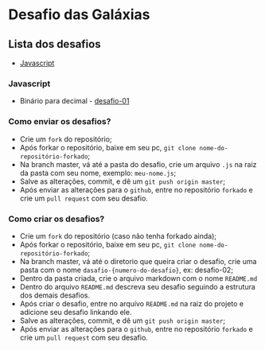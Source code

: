 # Desafio das Galáxias

## Lista dos desafios

- [Javascript](#javascript)

### Javascript

- Binário para decimal - [desafio-01](https://github.com/bildvitta/desafio-das-galaxias/tree/master/javascript/desafio-01)

### Como enviar os desafios?
  - Crie um `fork` do repositório;
  - Após forkar o repositório, baixe em seu pc, `git clone nome-do-repositório-forkado`;
  - Na branch master, vá até a pasta do desafio, crie um arquivo `.js` na raiz da pasta com seu nome, exemplo: `meu-nome.js`;
  - Salve as alterações, commit, e dê um `git push origin master`;
  - Após enviar as alterações para o `github`, entre no repositório `forkado` e crie um `pull request` com seu desafio.

### Como criar os desafios?
  - Crie um `fork` do repositório (caso não tenha forkado ainda);
  - Após forkar o repositório, baixe em seu pc, `git clone nome-do-repositório-forkado`;
  - Na branch master, vá até o diretorio que queira criar o desafio, crie uma pasta com o nome `dasafio-{numero-do-desafio}`, ex: desafio-02;
  - Dentro da pasta criada, crie o arquivo markdown com o nome `README.md`
  - Dentro do arquivo `README.md` descreva seu desafio seguindo a estrutura dos demais desafios.
  - Após criar o desafio, entre no arquivo `README.md` na raiz do projeto e adicione seu desafio linkando ele.
  - Salve as alterações, commit, e dê um `git push origin master`;
  - Após enviar as alterações para o `github`, entre no repositório `forkado` e crie um `pull request` com seu desafio.